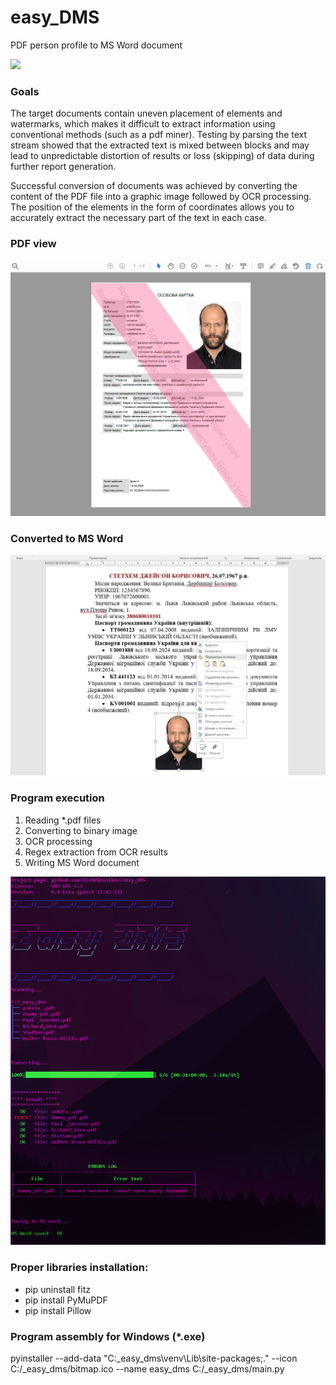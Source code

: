 # easy_DMS

PDF person profile to MS Word document 

![](app_icon.ico)

### Goals

The target documents contain uneven placement of elements and watermarks, which makes it difficult to extract information using conventional methods (such as a pdf miner). Testing by parsing the text stream showed that the extracted text is mixed between blocks and may lead to unpredictable distortion of results or loss (skipping) of data during further report generation.

Successful conversion of documents was achieved by converting the content of the PDF file into a graphic image followed by OCR processing. The position of the elements in the form of coordinates allows you to accurately extract the necessary part of the text in each case.


### PDF view

![](demo/p_3.png)

### Converted to MS Word

![](demo/p_4.png)

### Program execution

1. Reading *.pdf files
2. Converting to binary image
3. OCR processing
4. Regex extraction from OCR results
5. Writing MS Word document

![](demo/p_1.png)


### Proper libraries installation:
- pip uninstall fitz
- pip install PyMuPDF
- pip install Pillow


### Program assembly for Windows (*.exe)

pyinstaller --add-data "C:\_easy_dms\venv\Lib\site-packages;."  --icon C:/_easy_dms/bitmap.ico --name easy_dms C:/_easy_dms/main.py